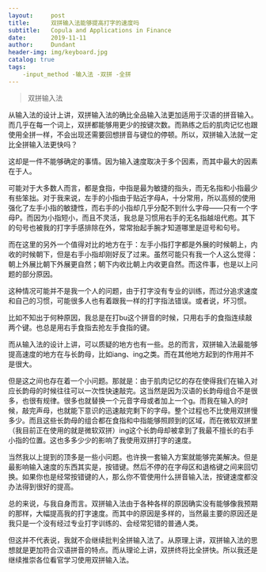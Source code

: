 ```yaml
---
layout:     post
title:      双拼输入法能够提高打字的速度吗
subtitle:   Copula and Applications in Finance
date:       2019-11-11
author:     Dundant
header-img: img/keyboard.jpg
catalog: true
tags:
    -input_method -输入法 -双拼 -全拼
---
```

> 双拼输入法

从输入法的设计上讲，双拼输入法的确比全品输入法更加适用于汉语的拼音输入。而几乎在每一个词上，双拼都能够用更少的按键次数。而熟练之后的肌肉记忆也跟使用全拼一样，不会出现还需要回想拼音与键位的停顿。所以，双拼输入法就一定比全拼输入法更快吗？

这却是一件不能够确定的事情。因为输入速度取决于多个因素，而其中最大的因素在于人。

可能对于大多数人而言，都是食指，中指是最为敏捷的指头，而无名指和小指最少有些笨拙。对于我来说，左手的小指由于贴近字母A，十分常用，所以高频的使用强化了左手小指的敏捷性，而右手的小指却几乎分配不到什么字母——只有一个字母P。而因为小指短小，而且不灵活，我总是习惯用右手的无名指越俎代庖。其下的句号也被我的打字手感排除在外，常常抬起手腕才知道哪里是逗号和句号。

而在这里的另外一个值得对比的地方在于：左手小指打字都是外展的时候朝上，内收的时候朝下，但是右手小指却刚好反了过来。虽然可能只有我一个人这么觉得：朝上外展比朝下外展更自然；朝下内收比朝上内收更自然。而这件事，也是以上问题的部分原因。

这种情况可能并不是我一个人的问题，由于打字没有专业的训练，而过分追求速度和自己的习惯，可能很多人也有着跟我一样的打字指法错误。或者说，坏习惯。

比如不知出于何种原因，我总是在打bu这个拼音的时候，只用右手的食指连续敲两个键。也总是用右手食指去抢左手食指的键。

而从输入法的设计上讲，可以质疑的地方也有一些。总的而言，双拼输入法最能够提高速度的地方在与长韵母，比如iang、ing之类。而在其他地方起到的作用并不是很大。

但是这之间也存在着一个小问题。那就是：由于肌肉记忆的存在使得我们在输入对应长韵母的时候往往可以一次性快速敲完。这当然是因为汉语的长韵母组合不是很多，也很有规律。很多也就替换一个元音字母或者加上一个g。而我在输入的时候，敲完声母，也就能下意识的迅速敲完剩下的字母。整个过程也不比使用双拼慢多少。而且这些长韵母的组合都在食指和中指能够照顾到的区域，而在微软双拼里（我目前正在使用的就是微软双拼）ing这个长韵母却被拿到了我最不擅长的右手小指的位置。这也多多少少的影响了我使用双拼打字的速度。

当然我以上提到的顶多是一些小问题。也许换一套输入方案就能够完美解决。但是最影响输入速度的东西其实是，按错键。然后不停的在字母区和退格键之间来回切换。如果你也是经常按错键的人，那么你不管使用什么拼音输入法，按键速度都没办法得到很好的提高。

总的来说，与我自身而言。双拼输入法由于各种各样的原因确实没有能够像我预期的那样，大幅提高我的打字速度。而其中的原因是多样的，当然最主要的原因还是我只是一个没有经过专业打字训练的、会经常犯错的普通人类。

但这并不代表说，我就不会继续批判全拼输入法了。从原理上讲，双拼输入法的思想就是更加符合汉语拼音的特点。而从理论上讲，双拼终将比全拼快。所以我还是继续推崇各位看官学习使用双拼输入法。


